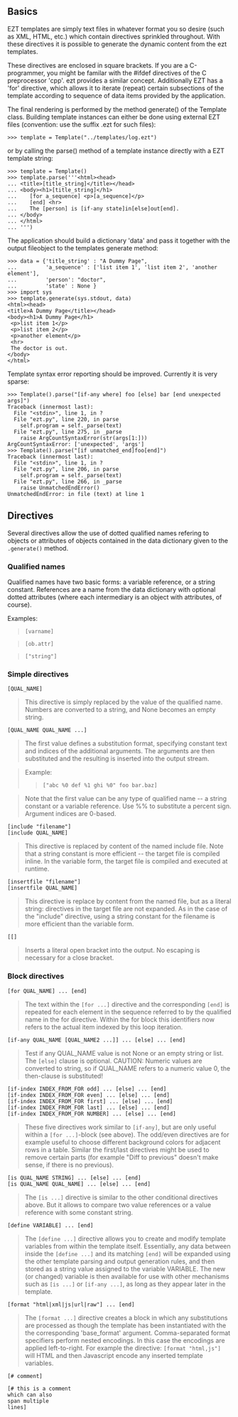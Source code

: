 ## Basics ##

EZT templates are simply text files in whatever format you so desire
(such as XML, HTML, etc.) which contain directives sprinkled
throughout.  With these directives it is possible to generate the
dynamic content from the ezt templates.

These directives are enclosed in square brackets.  If you are a
C-programmer, you might be familar with the #ifdef directives of the C
preprocessor 'cpp'.  ezt provides a similar concept.  Additionally EZT
has a 'for' directive, which allows it to iterate (repeat) certain
subsections of the template according to sequence of data items
provided by the application.

The final rendering is performed by the method generate() of the Template
class.  Building template instances can either be done using external
EZT files (convention: use the suffix .ezt for such files):

```
>>> template = Template("../templates/log.ezt")
```

or by calling the parse() method of a template instance directly with
a EZT template string:

```
>>> template = Template()
>>> template.parse('''<html><head>
... <title>[title_string]</title></head>
... <body><h1>[title_string]</h1>
...    [for a_sequence] <p>[a_sequence]</p>
...    [end] <hr>
...    The [person] is [if-any state]in[else]out[end].
... </body>
... </html>
... ''')
```

The application should build a dictionary 'data' and pass it together
with the output fileobject to the templates generate method:

```
>>> data = {'title_string' : "A Dummy Page",
...         'a_sequence' : ['list item 1', 'list item 2', 'another element'],
...         'person': "doctor",
...         'state' : None }
>>> import sys
>>> template.generate(sys.stdout, data)
<html><head>
<title>A Dummy Page</title></head>
<body><h1>A Dummy Page</h1>
 <p>list item 1</p>
 <p>list item 2</p>
 <p>another element</p>
 <hr>
 The doctor is out.
</body>
</html>
```

Template syntax error reporting should be improved.  Currently it is
very sparse:

```
>>> Template().parse("[if-any where] foo [else] bar [end unexpected args]")
Traceback (innermost last):
  File "<stdin>", line 1, in ?
  File "ezt.py", line 220, in parse
    self.program = self._parse(text)
  File "ezt.py", line 275, in _parse
    raise ArgCountSyntaxError(str(args[1:]))
ArgCountSyntaxError: ['unexpected', 'args']
>>> Template().parse("[if unmatched_end]foo[end]")
Traceback (innermost last):
  File "<stdin>", line 1, in ?
  File "ezt.py", line 206, in parse
    self.program = self._parse(text)
  File "ezt.py", line 266, in _parse
    raise UnmatchedEndError()
UnmatchedEndError: in file (text) at line 1
```

## Directives ##

Several directives allow the use of dotted qualified names refering to objects
or attributes of objects contained in the data dictionary given to the
`.generate()` method.

### Qualified names ###

Qualified names have two basic forms: a variable reference, or a string
constant. References are a name from the data dictionary with optional
dotted attributes (where each intermediary is an object with attributes,
of course).

Examples:

> `[varname]`

> `[ob.attr]`

> `["string"]`

### Simple directives ###

`[QUAL_NAME]`

> This directive is simply replaced by the value of the qualified name.
> Numbers are converted to a string, and None becomes an empty string.

`[QUAL_NAME QUAL_NAME ...]`

> The first value defines a substitution format, specifying constant
> text and indices of the additional arguments. The arguments are then
> substituted and the resulting is inserted into the output stream.

> Example:
> > `["abc %0 def %1 ghi %0" foo bar.baz]`


> Note that the first value can be any type of qualified name -- a string
> constant or a variable reference. Use %% to substitute a percent sign.
> Argument indices are 0-based.

`[include "filename"]`<br />
`[include QUAL_NAME]`

> This directive is replaced by content of the named include file. Note
> that a string constant is more efficient -- the target file is compiled
> inline. In the variable form, the target file is compiled and executed
> at runtime.

`[insertfile "filename"]`<br />
`[insertfile QUAL_NAME]`

> This directive is replace by content from the named file, but as a
> literal string: directives in the target file are not expanded.  As
> in the case of the "include" directive, using a string constant for
> the filename is more efficient than the variable form.

`[[]`

> Inserts a literal open bracket into the output. No escaping is necessary for a close bracket.

### Block directives ###

`[for QUAL_NAME] ... [end]`

> The text within the `[for ...]` directive and the corresponding `[end]`
> is repeated for each element in the sequence referred to by the
> qualified name in the for directive.  Within the for block this
> identifiers now refers to the actual item indexed by this loop
> iteration.

`[if-any QUAL_NAME [QUAL_NAME2 ...]] ... [else] ... [end]`

> Test if any QUAL\_NAME value is not None or an empty string or list.
> The `[else]` clause is optional.  CAUTION: Numeric values are
> converted to string, so if QUAL\_NAME refers to a numeric value 0,
> the then-clause is substituted!

`[if-index INDEX_FROM_FOR odd] ... [else] ... [end]`<br />
`[if-index INDEX_FROM_FOR even] ... [else] ... [end]`<br />
`[if-index INDEX_FROM_FOR first] ... [else] ... [end]`<br />
`[if-index INDEX_FROM_FOR last] ... [else] ... [end]`<br />
`[if-index INDEX_FROM_FOR NUMBER] ... [else] ... [end]`

> These five directives work similar to `[if-any]`, but are only useful
> within a `[for ...]`-block (see above).  The odd/even directives are
> for example useful to choose different background colors for
> adjacent rows in a table.  Similar the first/last directives might
> be used to remove certain parts (for example "Diff to previous"
> doesn't make sense, if there is no previous).

`[is QUAL_NAME STRING] ... [else] ... [end]`<br />
`[is QUAL_NAME QUAL_NAME] ... [else] ... [end]`

> The `[is ...]` directive is similar to the other conditional
> directives above.  But it allows to compare two value references or
> a value reference with some constant string.

`[define VARIABLE] ... [end]`

> The `[define ...]` directive allows you to create and modify template
> variables from within the template itself.  Essentially, any data
> between inside the `[define ...]` and its matching `[end]` will be
> expanded using the other template parsing and output generation
> rules, and then stored as a string value assigned to the variable
> VARIABLE.  The new (or changed) variable is then available for use
> with other mechanisms such as `[is ...]` or `[if-any ...]`, as long as
> they appear later in the template.

`[format "html|xml|js|url|raw"] ... [end]`

> The `[format ...]` directive creates a block in which any substitutions
> are processed as though the template has been instantiated with the
> the corresponding 'base\_format' argument. Comma-separated format
> specifiers perform nested encodings. In this case the encodings are
> applied left-to-right.  For example the directive: `[format "html,js"]`
> will HTML and then Javascript encode any inserted template variables.

`[# comment]`

`[# this is a comment`<br />
`which can also`<br />
`span multiple`<br />
`lines]`
